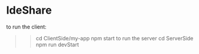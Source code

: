 # IdeShare

to run the client: 
>> cd ClientSide/my-app
>> npm start
to run the server
>> cd ServerSide
>> npm run devStart
